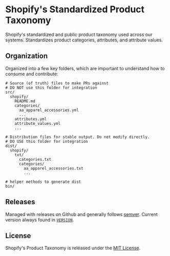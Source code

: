 # Shopify's Standardized Product Taxonomy

Shopify's standardized and public product taxonomy used across our systems. Standardizes product categories, attributes, and attribute values.

## Organization

Organized into a few key folders, which are important to understand how to consume and contribute:

```
# Source (of truth) files to make PRs against
# DO NOT use this folder for integration
src/
  shopify/
    README.md
    categories/
      aa_apparel_accessories.yml
      ...
    attributes.yml
    attribute_values.yml
    ...

# Distribution files for stable output. Do not modify directly.
# DO USE this folder for integration
dist/
  shopify/
    txt/
      categories.txt
      categories/
        aa_apparel_accessories.txt
        ...

# helper methods to generate dist
bin/
```


## Releases

Managed with releases on Github and generally follows [semver](https://semver.org/). Current version always found in [`VERSION`](./VERSION).

## License

Shopify's Product Taxonomy is released under the [MIT License](./LICENSE).
